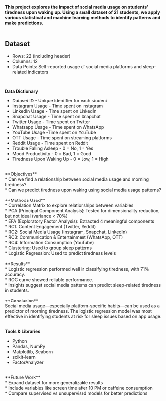 **This project explores the impact of social media usage on students' tiredness upon waking up. Using a small dataset of 21 students, we apply various statistical and machine learning methods to identify patterns and make predictions.**<br>
<br>
## **Dataset**<br>
* Rows: 22 (including header)<br>
* Columns: 12<br>
* Data Points: Self-reported usage of social media platforms and sleep-related indicators<br>
<br>

**Data Dictionary**
* Dataset ID	- Unique identifier for each student<br>
* Instagram Usage	- Time spent on Instagram<br>
* LinkedIn Usage - 	Time spent on LinkedIn<br>
* Snapchat Usage - Time spent on Snapchat<br>
* Twitter Usage	- Time spent on Twitter<br>
* Whatsapp Usage - Time spent on WhatsApp<br>
* YouTube Usage	-Time spent on YouTube<br>
* OTT Usage - Time spent on streaming platforms<br>
* Reddit Usage - Time spent on Reddit<br>
* Trouble Falling Asleep - 0 = No, 1 = Yes<br>
* Mood Productivity - 0 = Bad, 1 = Good<br>
* Tiredness Upon Waking Up - 0 = Low, 1 = High<br>
<br>
**Objectives**<br>
* Can we find a relationship between social media usage and morning tiredness?<br>
* Can we predict tiredness upon waking using social media usage patterns?<br>
<br>
**Methods Used**<br>
* Correlation Matrix to explore relationships between variables<br>
* PCA (Principal Component Analysis): Tested for dimensionality reduction, but not ideal (variance < 70%)<br>
* EFA (Exploratory Factor Analysis): Extracted 4 meaningful components<br>
* RC1: Content Engagement (Twitter, Reddit)<br>
* RC2: Social Media Usage (Instagram, Snapchat, LinkedIn)<br>
* RC3: Communication & Entertainment (WhatsApp, OTT)<br>
* RC4: Information Consumption (YouTube)<br>
* Clustering: Used to group sleep patterns<br>
* Logistic Regression: Used to predict tiredness levels<br>
<br>
**Results**<br>
* Logistic regression performed well in classifying tiredness, with 71% accuracy.<br>
* ROC curve showed reliable performance.<br>
* Insights suggest social media patterns can predict sleep-related tiredness in students.<br>
<br>
**Conclusion**<br>
Social media usage—especially platform-specific habits—can be used as a predictor of morning tiredness. The logistic regression model was most effective in identifying students at risk for sleep issues based on app usage.<br>
<br>

**Tools & Libraries**<br>
* Python<br>
* Pandas, NumPy<br>
* Matplotlib, Seaborn<br>
* scikit-learn<br>
* FactorAnalyzer<br>
<br>
**Future Work**<br>
* Expand dataset for more generalizable results<br>
* Include variables like screen time after 10 PM or caffeine consumption<br>
* Compare supervised vs unsupervised models for better predictions<br>
